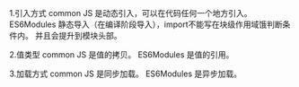 1.引入方式 
    common JS 是动态引入，可以在代码任何一个地方引入。
	ES6Modules 静态导入（在编译阶段导入），import不能写在块级作用域饿判断条件内。 并且会提升到模块头部。

2.值类型
    common JS 是值的拷贝。
	ES6Modules 是值的引用。

3.加载方式
    common JS 是同步加载。
	ES6Modules 是异步加载。